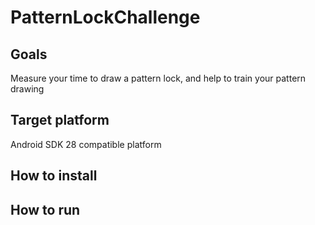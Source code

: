 # PatternLockChallenge

## Goals
Measure your time to draw a pattern lock, and help to train your pattern drawing

## Target platform
Android SDK 28 compatible platform

## How to install




## How to run







